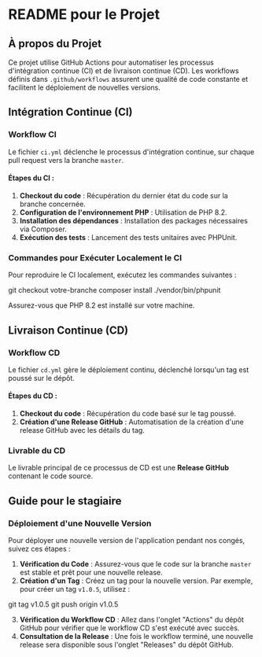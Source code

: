 # README pour le Projet

## À propos du Projet

Ce projet utilise GitHub Actions pour automatiser les processus d'intégration continue (CI) et de livraison continue (CD). Les workflows définis dans `.github/workflows` assurent une qualité de code constante et facilitent le déploiement de nouvelles versions.

## Intégration Continue (CI)

### Workflow CI

Le fichier `ci.yml` déclenche le processus d'intégration continue,  sur chaque pull request vers la branche `master`.

#### Étapes du CI :

1. **Checkout du code** : Récupération du dernier état du code sur la branche concernée.
2. **Configuration de l'environnement PHP** : Utilisation de PHP 8.2.
3. **Installation des dépendances** : Installation des packages nécessaires via Composer.
4. **Exécution des tests** : Lancement des tests unitaires avec PHPUnit.

### Commandes pour Exécuter Localement le CI

Pour reproduire le CI localement, exécutez les commandes suivantes :

git checkout votre-branche
composer install
./vendor/bin/phpunit

Assurez-vous que PHP 8.2 est installé sur votre machine.

## Livraison Continue (CD)

### Workflow CD

Le fichier `cd.yml` gère le déploiement continu, déclenché lorsqu'un tag est poussé sur le dépôt.

#### Étapes du CD :

1. **Checkout du code** : Récupération du code basé sur le tag poussé.
2. **Création d'une Release GitHub** : Automatisation de la création d'une release GitHub avec les détails du tag.

### Livrable du CD

Le livrable principal de ce processus de CD est une **Release GitHub** contenant le code source. 

## Guide pour le stagiaire

### Déploiement d'une Nouvelle Version

Pour déployer une nouvelle version de l'application pendant nos congés, suivez ces étapes :

1. **Vérification du Code** : Assurez-vous que le code sur la branche `master` est stable et prêt pour une nouvelle release.
2. **Création d'un Tag** : Créez un tag pour la nouvelle version. Par exemple, pour créer un tag `v1.0.5`, utilisez :

git tag v1.0.5
git push origin v1.0.5

3. **Vérification du Workflow CD** : Allez dans l'onglet "Actions" du dépôt GitHub pour vérifier que le workflow CD s'est exécuté avec succès.
4. **Consultation de la Release** : Une fois le workflow terminé, une nouvelle release sera disponible sous l'onglet "Releases" du dépôt GitHub.